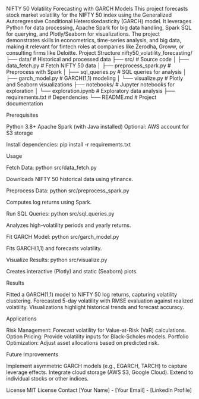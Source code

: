 NIFTY 50 Volatility Forecasting with GARCH Models
This project forecasts stock market volatility for the NIFTY 50 index using the Generalized Autoregressive Conditional Heteroskedasticity (GARCH) model. It leverages Python for data processing, Apache Spark for big data handling, Spark SQL for querying, and Plotly/Seaborn for visualizations. The project demonstrates skills in econometrics, time-series analysis, and big data, making it relevant for fintech roles at companies like Zerodha, Groww, or consulting firms like Deloitte.
Project Structure
nifty50_volatility_forecasting/
├── data/                       # Historical and processed data
├── src/                        # Source code
│   ├── data_fetch.py           # Fetch NIFTY 50 data
│   ├── preprocess_spark.py     # Preprocess with Spark
│   ├── sql_queries.py          # SQL queries for analysis
│   ├── garch_model.py          # GARCH(1,1) modeling
│   └── visualize.py            # Plotly and Seaborn visualizations
├── notebooks/                  # Jupyter notebooks for exploration
│   └── exploration.ipynb       # Exploratory data analysis
├── requirements.txt            # Dependencies
└── README.md                   # Project documentation

Prerequisites

Python 3.8+
Apache Spark (with Java installed)
Optional: AWS account for S3 storage

Install dependencies:
pip install -r requirements.txt

Usage

Fetch Data:
python src/data_fetch.py

Downloads NIFTY 50 historical data using yfinance.

Preprocess Data:
python src/preprocess_spark.py

Computes log returns using Spark.

Run SQL Queries:
python src/sql_queries.py

Analyzes high-volatility periods and yearly returns.

Fit GARCH Model:
python src/garch_model.py

Fits GARCH(1,1) and forecasts volatility.

Visualize Results:
python src/visualize.py

Creates interactive (Plotly) and static (Seaborn) plots.


Results

Fitted a GARCH(1,1) model to NIFTY 50 log returns, capturing volatility clustering.
Forecasted 5-day volatility with RMSE evaluation against realized volatility.
Visualizations highlight historical trends and forecast accuracy.

Applications

Risk Management: Forecast volatility for Value-at-Risk (VaR) calculations.
Option Pricing: Provide volatility inputs for Black-Scholes models.
Portfolio Optimization: Adjust asset allocations based on predicted risk.

Future Improvements

Implement asymmetric GARCH models (e.g., EGARCH, TARCH) to capture leverage effects.
Integrate cloud storage (AWS S3, Google Cloud).
Extend to individual stocks or other indices.

License
MIT License
Contact
[Your Name] - [Your Email] - [LinkedIn Profile]

